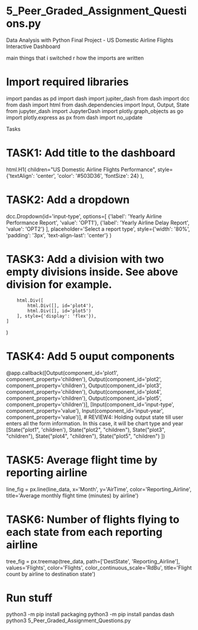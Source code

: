 # 5_Peer_Graded_Assignment_Questions.py
Data Analysis with Python Final Project - US Domestic Airline Flights Interactive Dashboard

main things that i switched r how the imports are written 

# Import required libraries
import pandas as pd
import dash
import jupiter_dash 
from dash import dcc
from dash import html
from dash.dependencies import Input, Output, State
from jupyter_dash import JupyterDash
import plotly.graph_objects as go
import plotly.express as px
from dash import no_update

Tasks
# TASK1: Add title to the dashboard
html.H1(
    children="US Domestic Airline Flights Performance",
    style={'textAlign': 'center', 'color': '#503D36', 'fontSize': 24}
    ),
                    
# TASK2: Add a dropdown
dcc.Dropdown(id='input-type',
            options=[
                {'label': 'Yearly Airline Performance Report', 'value': 'OPT1'},
                {'label': 'Yearly Airline Delay Report', 'value': 'OPT2'}
                    ],
            placeholder='Select a report type',
            style={'width': '80%', 'padding': '3px', 'text-align-last': 'center'}
            )

# TASK3: Add a division with two empty divisions inside. See above division for example.
        html.Div([
            html.Div([], id='plot4'),
            html.Div([], id='plot5')
        ], style={'display': 'flex'}),
    ]
)

# TASK4: Add 5 ouput components

@app.callback([Output(component_id='plot1', component_property='children'),
 Output(component_id='plot2', component_property='children'),
 Output(component_id='plot3', component_property='children'),
 Output(component_id='plot4', component_property='children'),
 Output(component_id='plot5', component_property='children')],
               [Input(component_id='input-type', component_property='value'),
                Input(component_id='input-year', component_property='value')],
               # REVIEW4: Holding output state till user enters all the form information. In this case, it will be chart type and year
               [State("plot1", 'children'), State("plot2", "children"),
                State("plot3", "children"), State("plot4", "children"),
                State("plot5", "children")
               ])
               
# TASK5: Average flight time by reporting airline
line_fig = px.line(line_data, x='Month', y='AirTime', color='Reporting_Airline', title='Average monthly flight time (minutes) by airline')

# TASK6: Number of flights flying to each state from each reporting airline
tree_fig = px.treemap(tree_data, path=['DestState', 'Reporting_Airline'], 
          values='Flights',
          color='Flights',
          color_continuous_scale='RdBu',
          title='Flight count by airline to destination state')


# Run stuff
python3 -m pip install packaging
python3 -m pip install pandas dash
python3 5_Peer_Graded_Assignment_Questions.py
